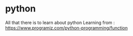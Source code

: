 # python
All that there is to learn about python 
Learning from : https://www.programiz.com/python-programming/function

